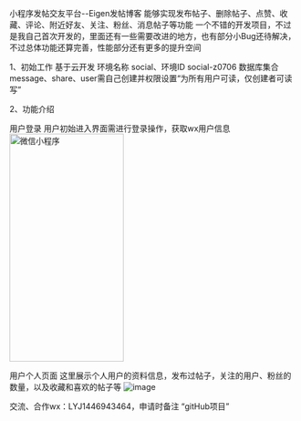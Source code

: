 ﻿小程序发帖交友平台--Eigen发帖博客
能够实现发布帖子、删除帖子、点赞、收藏、评论、附近好友、关注、粉丝、消息帖子等功能
一个不错的开发项目，不过是我自己首次开发的，里面还有一些需要改进的地方，也有部分小Bug还待解决，不过总体功能还算完善，性能部分还有更多的提升空间


1、初始工作
基于云开发
环境名称 social、环境ID social-z0706
数据库集合
message、share、user需自己创建并权限设置“为所有用户可读，仅创建者可读写”

2、功能介绍

用户登录
用户初始进入界面需进行登录操作，获取wx用户信息
<img src="https://github.com/liu-yi-jun/wx-Eigen/blob/master/images/login.PNG" width="200" height="400" alt="微信小程序"/><br/>

用户个人页面
这里展示个人用户的资料信息，发布过帖子，关注的用户、粉丝的数量，以及收藏和喜欢的帖子等
![image](https://github.com/liu-yi-jun/wx-Eigen/blob/master/images/user.PNG)

交流、合作wx：LYJ1446943464，申请时备注 “gitHub项目”    

